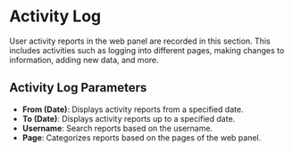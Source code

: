 # Activity Log

User activity reports in the web panel are recorded in this section. This includes activities such as logging into different pages, making changes to information, adding new data, and more.

## Activity Log Parameters

- **From (Date)**: Displays activity reports from a specified date.
- **To (Date)**: Displays activity reports up to a specified date.
- **Username**: Search reports based on the username.
- **Page**: Categorizes reports based on the pages of the web panel.